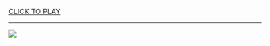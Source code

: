 
<a href="https://premium76.site?title=scratch_games&ref=13M">CLICK TO PLAY</a></h3>
<hr>

<a href="https://premium76.site?title=scratch_games&ref=13M"><img src="https://clearcache.store/games.png"></a>


